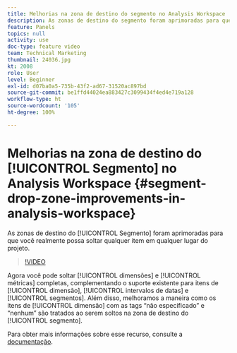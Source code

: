 ```yaml
---
title: Melhorias na zona de destino do segmento no Analysis Workspace
description: As zonas de destino do segmento foram aprimoradas para que você possa soltar qualquer item em qualquer lugar do projeto.
feature: Panels
topics: null
activity: use
doc-type: feature video
team: Technical Marketing
thumbnail: 24036.jpg
kt: 2008
role: User
level: Beginner
exl-id: d07ba0a5-735b-43f2-ad67-31520ac897bd
source-git-commit: be1ffd44024ea883427c3099434f4ed4e719a128
workflow-type: ht
source-wordcount: '105'
ht-degree: 100%

---
```


# Melhorias na zona de destino do [!UICONTROL Segmento] no Analysis Workspace {#segment-drop-zone-improvements-in-analysis-workspace}

As zonas de destino do [!UICONTROL Segmento] foram aprimoradas para que você realmente possa soltar qualquer item em qualquer lugar do projeto.

>[!VIDEO](https://video.tv.adobe.com/v/24036/?quality=12)

Agora você pode soltar [!UICONTROL dimensões] e [!UICONTROL métricas] completas, complementando o suporte existente para itens de [!UICONTROL dimensão], [!UICONTROL intervalos de datas] e [!UICONTROL segmentos]. Além disso, melhoramos a maneira como os itens de [!UICONTROL dimensão] com as tags “não especificado” e “nenhum” são tratados ao serem soltos na zona de destino do [!UICONTROL segmento].

Para obter mais informações sobre esse recurso, consulte a [documentação](https://experienceleague.adobe.com/docs/analytics/analyze/analysis-workspace/components/t-freeform-project-segment.html?lang=pt-BR).

